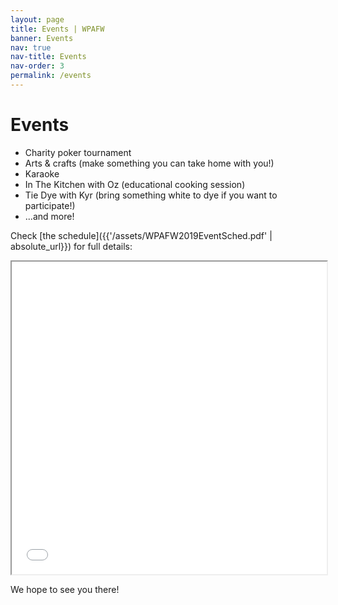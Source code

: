 ```yaml
---
layout: page
title: Events | WPAFW
banner: Events
nav: true
nav-title: Events
nav-order: 3
permalink: /events
---
```


# Events

* Charity poker tournament
* Arts & crafts (make something you can take home with you!)
* Karaoke
* In The Kitchen with Oz (educational cooking session)
* Tie Dye with Kyr (bring something white to dye if you want to participate!)
* ...and more!

Check [the schedule]({{'/assets/WPAFW2019EventSched.pdf' | absolute_url}}) for full details: 

<iframe src="{{'/assets/WPAFW2019EventSched.pdf' | absolute_url}}" width="100%" height="500px"></iframe>

We hope to see you there! 
